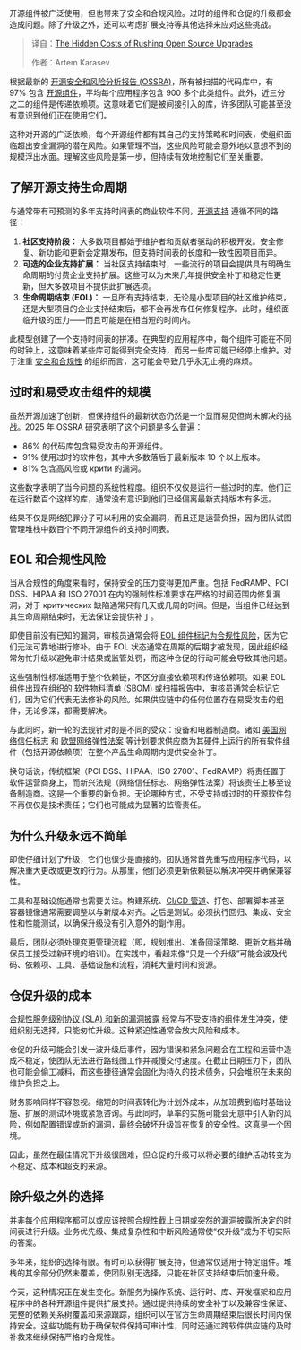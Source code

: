 <!--
title: 开源升级提速的隐性成本
cover: https://cdn.thenewstack.io/media/2025/09/3a3ed5c6-costsofrushingopensourceupgrades.jpg
summary: 开源组件被广泛使用，但也带来了安全和合规风险。过时的组件和仓促的升级都会造成问题。除了升级之外，还可以考虑扩展支持等其他选择来应对这些挑战。
-->

开源组件被广泛使用，但也带来了安全和合规风险。过时的组件和仓促的升级都会造成问题。除了升级之外，还可以考虑扩展支持等其他选择来应对这些挑战。

> 译自：[The Hidden Costs of Rushing Open Source Upgrades](https://thenewstack.io/the-hidden-costs-of-rushing-open-source-upgrades/)
> 
> 作者：Artem Karasev

根据最新的 [开源安全和风险分析报告 (OSSRA)](https://www.resilientcyber.io/p/the-2025-open-source-security-landscape)，所有被扫描的代码库中，有 97% 包含 [开源组件](https://thenewstack.io/open-source/)，平均每个应用程序包含 900 多个此类组件。此外，近三分之二的组件是传递依赖项。这意味着它们是被间接引入的库，许多团队可能甚至没有意识到他们正在使用它们。

这种对开源的广泛依赖，每个开源组件都有其自己的支持策略和时间表，使组织面临超出安全漏洞的潜在风险。如果管理不当，这些风险可能会意外地以意想不到的规模浮出水面。理解这些风险是第一步，但持续有效地控制它们至关重要。

## **了解开源支持生命周期**

与通常带有可预测的多年支持时间表的商业软件不同，[开源支持](https://tuxcare.com/blog/open-source-security/) 遵循不同的路径：

1. **社区支持阶段：** 大多数项目都始于维护者和贡献者驱动的积极开发。安全修复、新功能和更新会定期发布，但支持时间表的长度和一致性因项目而异。
2. **可选的企业支持扩展：** 当社区支持结束时，一些流行的项目会提供具有明确生命周期的付费企业支持扩展。这些可以为未来几年提供安全补丁和稳定性更新，但大多数项目不提供此扩展选项。
3. **生命周期结束 (EOL)：** 一旦所有支持结束，无论是小型项目的社区维护结束，还是大型项目的企业支持结束后，都不会再发布任何修复程序。此时，组织面临升级的压力——而且可能是在相当短的时间内。

此模型创建了一个支持时间表的拼凑。在典型的应用程序中，每个组件可能在不同的时钟上，这意味着某些库可能得到完全支持，而另一些库可能已经停止维护。对于注重 [安全和合规性](https://thenewstack.io/security/) 的组织而言，这可能会导致几乎永无止境的麻烦。

## **过时和易受攻击组件的规模**

虽然开源加速了创新，但保持组件的最新状态仍然是一个显而易见但尚未解决的挑战。2025 年 OSSRA 研究表明了这个问题是多么普遍：

* 86% 的代码库包含易受攻击的开源组件。
* 91% 使用过时的软件包，其中大多数落后于最新版本 10 个以上版本。
* 81% 包含高风险或 крити 的漏洞。

这些数字表明了当今问题的系统性程度。组织不仅仅是运行一些过时的库。他们正在运行数百个这样的库，通常没有意识到他们已经偏离最新支持版本有多远。

结果不仅是网络犯罪分子可以利用的安全漏洞，而且还是运营负担，因为团队试图管理堆栈中数百个不同开源组件的支持时间表。

## **EOL 和合规性风险**

当从合规性的角度来看时，保持安全的压力变得更加严重。包括 FedRAMP、PCI DSS、HIPAA 和 ISO 27001 在内的强制性标准要求在严格的时间范围内修复漏洞，对于 критических 缺陷通常只有几天或几周的时间。但是，当组件已经达到其生命周期结束时，无法保证会提供补丁。

即使目前没有已知的漏洞，审核员通常会将 [EOL 组件标记为合规性风险](https://tuxcare.com/blog/end-of-life-vs-end-of-support/)，因为它们无法可靠地进行修补。由于 EOL 状态通常在周期的后期才被发现，因此组织经常匆忙升级以避免审计结果或监管处罚，而这种仓促的行动可能会导致其他问题。

这些强制性标准适用于整个依赖链，不区分直接依赖项和传递依赖项。如果 EOL 组件出现在组织的 [软件物料清单 (SBOM)](https://thenewstack.io/how-to-create-a-software-bill-of-materials/) 或扫描报告中，审核员通常会标记它们，因为它们代表无法修补的风险。如果供应链中的任何位置存在易受攻击的组件，无论多深，都需要解决。

与此同时，新一轮的法规针对的是不同的受众：设备和电器制造商。诸如 [美国网络信任标志](https://www.fcc.gov/CyberTrustMark) 和 [欧盟网络弹性法案](https://thenewstack.io/what-the-eus-cyber-resilience-act-cra-means-for-open-source/) 等计划要求供应商为其硬件上运行的所有软件组件（包括开源依赖项）在整个产品生命周期内提供安全补丁。

换句话说，传统框架（PCI DSS、HIPAA、ISO 27001、FedRAMP）将责任置于软件运营商身上，而新兴法规（网络信任标志、网络弹性法案）将该责任上移至设备制造商。这是一个重要的新负担。无论哪种方式，不受支持或过时的开源软件包不再仅仅是技术责任；它们也可能成为显著的监管责任。

## **为什么升级永远不简单**

即使仔细计划了升级，它们也很少是直接的。团队通常首先重写应用程序代码，以解决重大更改或更改的行为。从那里，他们必须更新依赖链以解决冲突并确保兼容性。

工具和基础设施通常也需要关注。构建系统、[CI/CD 管道](https://thenewstack.io/introduction-to-ci-cd/)、打包、部署脚本甚至容器镜像通常需要调整以与新版本对齐。之后是测试。必须执行回归、集成、安全性和性能测试，以确保升级没有引入意外的副作用。

最后，团队必须处理变更管理流程（即，规划推出、准备回滚策略、更新文档并确保员工接受过新环境的培训）。在实践中，看起来像“只是一个升级”可能会波及代码、依赖项、工具、基础设施和流程，消耗大量时间和资源。

## **仓促升级的成本**

[合规性服务级别协议 (SLA) 和新的漏洞披露](https://tuxcare.com/blog/end-of-life-software/) 经常与不受支持的组件发生冲突，使组织别无选择，只能匆忙升级。这种紧迫性通常会放大风险和成本。

仓促的升级可能会引发一波升级后事件，因为错误和紧急问题会在工程和运营中造成不稳定，使团队无法进行路线图工作并减慢交付速度。在截止日期压力下，团队也可能会偷工减料，而这些捷径通常会固化为持久的技术债务，只会堆积在未来的维护负担之上。

财务影响同样不容忽视。缩短的时间表转化为计划外成本，从加班费到临时基础设施、扩展的测试环境或紧急咨询。与此同时，草率的实施可能会无意中引入新的风险，例如配置错误或新的漏洞，最终会破坏升级旨在恢复的安全性。这真是一个困境。

因此，虽然在最佳情况下升级很困难，但仓促的升级可以将必要的维护活动转变为不稳定、成本和超支的来源。

## **除升级之外的选择**

并非每个应用程序都可以或应该按照合规性截止日期或突然的漏洞披露所决定的时间表进行升级。业务优先级、集成复杂性和中断风险通常使“仅升级”成为不切实际的答案。

多年来，组织的选择有限。有时可以获得扩展支持，但通常仅适用于特定组件。堆栈的其余部分仍然未覆盖，使团队别无选择，只能在社区支持结束后加速升级。

今天，这种情况正在发生变化。新服务为操作系统、运行时、库、开发框架和应用程序中的各种开源组件提供扩展支持。通过提供持续的安全补丁以及兼容性保证、完整的依赖关系树覆盖和来源跟踪，组织可以在官方生命周期结束后很长时间内保持安全。这些功能有助于确保软件保持可审计性，同时还通过跨软件供应链的及时补救来继续保持严格的合规性。